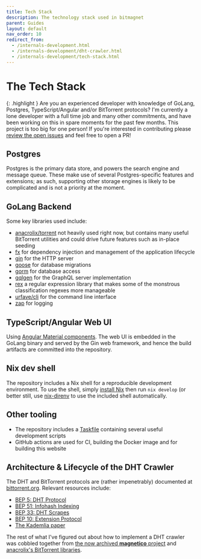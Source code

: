```yaml
---
title: Tech Stack
description: The technology stack used in bitmagnet
parent: Guides
layout: default
nav_order: 10
redirect_from:
  - /internals-development.html
  - /internals-development/dht-crawler.html
  - /internals-development/tech-stack.html
---
```


# The Tech Stack

{: .highlight }
Are you an experienced developer with knowledge of GoLang, Postgres, TypeScript/Angular and/or BitTorrent protocols? I'm currently a lone developer with a full time job and many other commitments, and have been working on this in spare moments for the past few months. This project is too big for one person! If you're interested in contributing please [review the open issues](https://github.com/melkor217/bitmagnet/issues) and feel free to open a PR!

## Postgres

Postgres is the primary data store, and powers the search engine and message queue. These make use of several Postgres-specific features and extensions; as such, supporting other storage engines is likely to be complicated and is not a priority at the moment.

## GoLang Backend

Some key libraries used include:

- [anacrolix/torrent](https://github.com/anacrolix/torrent) not heavily used right now, but contains many useful BitTorrent utilities and could drive future features such as in-place seeding
- [fx](https://uber-go.github.io/fx/) for dependency injection and management of the application lifecycle
- [gin](https://gin-gonic.com/) for the HTTP server
- [goose](https://pressly.github.io/goose/) for database migrations
- [gorm](https://gorm.io/) for database access
- [gqlgen](https://gqlgen.com/) for the GraphQL server implementation
- [rex](https://github.com/hedhyw/rex) a regular expression library that makes some of the monstrous classification regexes more manageable
- [urfave/cli](https://cli.urfave.org/) for the command line interface
- [zap](https://github.com/uber-go/zap) for logging

## TypeScript/Angular Web UI

Using [Angular Material components](https://material.angular.io/). The web UI is embedded in the GoLang binary and served by the Gin web framework, and hence the build artifacts are committed into the repository.

## Nix dev shell

The repository includes a Nix shell for a reproducible development environment. To use the shell, simply [install Nix](https://nixos.org/download/) then run `nix develop` (or better still, use [nix-direnv](https://github.com/nix-community/nix-direnv) to use the included shell automatically.

## Other tooling

- The repository includes a [Taskfile](https://taskfile.dev/) containing several useful development scripts
- GitHub actions are used for CI, building the Docker image and for building this website

## Architecture & Lifecycle of the DHT Crawler

The DHT and BitTorrent protocols are (rather impenetrably) documented at [bittorrent.org](http://bittorrent.org/beps/bep_0000.html). Relevant resources include:

- [BEP 5: DHT Protocol](http://bittorrent.org/beps/bep_0005.html)
- [BEP 51: Infohash Indexing](https://www.bittorrent.org/beps/bep_0051.html)
- [BEP 33: DHT Scrapes](https://www.bittorrent.org/beps/bep_0033.html)
- [BEP 10: Extension Protocol](https://www.bittorrent.org/beps/bep_0010.html)
- [The Kademlia paper](https://pdos.csail.mit.edu/~petar/papers/maymounkov-kademlia-lncs.pdf)

The rest of what I've figured out about how to implement a DHT crawler was cobbled together from [the now archived **magnetico** project](https://github.com/boramalper/magnetico) and [anacrolix's BitTorrent libraries](https://github.com/anacrolix).
